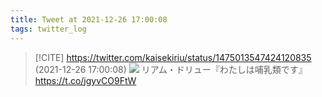 ```yaml
---
title: Tweet at 2021-12-26 17:00:08
tags: twitter_log
---
```


> [!CITE] https://twitter.com/kaisekiriu/status/1475013547424120835 (2021-12-26 17:00:08)
> ![](https://twitter.com/kaisekiriu/status/1475013547424120835)
> リアム・ドリュー『わたしは哺乳類です』
> https://t.co/jgyvCO9FtW
